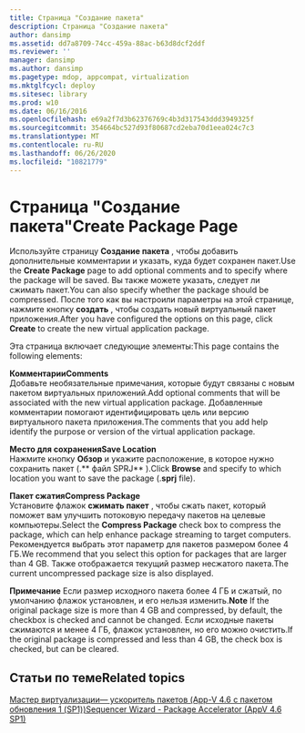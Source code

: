 ```yaml
---
title: Страница "Создание пакета"
description: Страница "Создание пакета"
author: dansimp
ms.assetid: dd7a8709-74cc-459a-88ac-b63d8dcf2ddf
ms.reviewer: ''
manager: dansimp
ms.author: dansimp
ms.pagetype: mdop, appcompat, virtualization
ms.mktglfcycl: deploy
ms.sitesec: library
ms.prod: w10
ms.date: 06/16/2016
ms.openlocfilehash: e69a2f7d3b62376769c4b3d317543ddd3949325f
ms.sourcegitcommit: 354664bc527d93f80687cd2eba70d1eea024c7c3
ms.translationtype: MT
ms.contentlocale: ru-RU
ms.lasthandoff: 06/26/2020
ms.locfileid: "10821779"
---
```

# <span data-ttu-id="05bed-103">Страница "Создание пакета"</span><span class="sxs-lookup"><span data-stu-id="05bed-103">Create Package Page</span></span>


<span data-ttu-id="05bed-104">Используйте страницу **Создание пакета** , чтобы добавить дополнительные комментарии и указать, куда будет сохранен пакет.</span><span class="sxs-lookup"><span data-stu-id="05bed-104">Use the **Create Package** page to add optional comments and to specify where the package will be saved.</span></span> <span data-ttu-id="05bed-105">Вы также можете указать, следует ли сжимать пакет.</span><span class="sxs-lookup"><span data-stu-id="05bed-105">You can also specify whether the package should be compressed.</span></span> <span data-ttu-id="05bed-106">После того как вы настроили параметры на этой странице, нажмите кнопку **создать** , чтобы создать новый виртуальный пакет приложения.</span><span class="sxs-lookup"><span data-stu-id="05bed-106">After you have configured the options on this page, click **Create** to create the new virtual application package.</span></span>

<span data-ttu-id="05bed-107">Эта страница включает следующие элементы:</span><span class="sxs-lookup"><span data-stu-id="05bed-107">This page contains the following elements:</span></span>

<a href="" id="comments"></a>**<span data-ttu-id="05bed-108">Комментарии</span><span class="sxs-lookup"><span data-stu-id="05bed-108">Comments</span></span>**  
<span data-ttu-id="05bed-109">Добавьте необязательные примечания, которые будут связаны с новым пакетом виртуальных приложений.</span><span class="sxs-lookup"><span data-stu-id="05bed-109">Add optional comments that will be associated with the new virtual application package.</span></span> <span data-ttu-id="05bed-110">Добавленные комментарии помогают идентифицировать цель или версию виртуального пакета приложения.</span><span class="sxs-lookup"><span data-stu-id="05bed-110">The comments that you add help identify the purpose or version of the virtual application package.</span></span>

<a href="" id="save-location"></a>**<span data-ttu-id="05bed-111">Место для сохранения</span><span class="sxs-lookup"><span data-stu-id="05bed-111">Save Location</span></span>**  
<span data-ttu-id="05bed-112">Нажмите кнопку **Обзор** и укажите расположение, в которое нужно сохранить пакет (.\*\* файл SPRJ\*\* ).</span><span class="sxs-lookup"><span data-stu-id="05bed-112">Click **Browse** and specify to which location you want to save the package (.**sprj** file).</span></span>

<a href="" id="compress-package"></a>**<span data-ttu-id="05bed-113">Пакет сжатия</span><span class="sxs-lookup"><span data-stu-id="05bed-113">Compress Package</span></span>**  
<span data-ttu-id="05bed-114">Установите флажок **сжимать пакет** , чтобы сжать пакет, который поможет вам улучшить потоковую передачу пакетов на целевые компьютеры.</span><span class="sxs-lookup"><span data-stu-id="05bed-114">Select the **Compress Package** check box to compress the package, which can help enhance package streaming to target computers.</span></span> <span data-ttu-id="05bed-115">Рекомендуется выбрать этот параметр для пакетов размером более 4 ГБ.</span><span class="sxs-lookup"><span data-stu-id="05bed-115">We recommend that you select this option for packages that are larger than 4 GB.</span></span> <span data-ttu-id="05bed-116">Также отображается текущий размер несжатого пакета.</span><span class="sxs-lookup"><span data-stu-id="05bed-116">The current uncompressed package size is also displayed.</span></span>

<span data-ttu-id="05bed-117">**Примечание**  Если размер исходного пакета более 4 ГБ и сжатый, по умолчанию флажок установлен, и его нельзя изменить.</span><span class="sxs-lookup"><span data-stu-id="05bed-117">**Note** If the original package size is more than 4 GB and compressed, by default, the checkbox is checked and cannot be changed.</span></span> <span data-ttu-id="05bed-118">Если исходные пакеты сжимаются и менее 4 ГБ, флажок установлен, но его можно очистить.</span><span class="sxs-lookup"><span data-stu-id="05bed-118">If the original package is compressed and less than 4 GB, the check box is checked, but can be cleared.</span></span>

 

## <span data-ttu-id="05bed-119">Статьи по теме</span><span class="sxs-lookup"><span data-stu-id="05bed-119">Related topics</span></span>


[<span data-ttu-id="05bed-120">Мастер виртуализации— ускоритель пакетов (App-V 4.6 с пакетом обновления 1 (SP1))</span><span class="sxs-lookup"><span data-stu-id="05bed-120">Sequencer Wizard - Package Accelerator (AppV 4.6 SP1)</span></span>](sequencer-wizard---package-accelerator--appv-46-sp1-.md)

 

 






